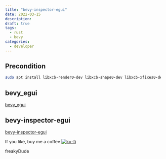 ```yaml
---
title: "bevy-inspector-egui"
date: 2022-03-15
description: 
draft: true
tags:
  - rust
  - bevy
categories:
  - developer
---
```


## Precondition

```sh
sudo apt install libxcb-render0-dev libxcb-shape0-dev libxcb-xfixes0-dev
```

## bevy_egui

[bevy_egui](https://github.com/mvlabat/bevy_egui)

## bevy-inspector-egui

[bevy-inspector-egui](https://github.com/jakobhellermann/bevy-inspector-egui)

If you like, buy me a coffee [![ko-fi](https://ko-fi.com/img/githubbutton_sm.svg)](https://ko-fi.com/F2F7GC8PC)

freakyDude
